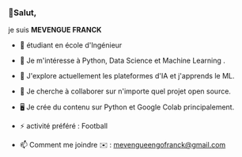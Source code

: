 ### 👋Salut,

je suis **MEVENGUE FRANCK**

- 🔭 étudiant en école d'Ingénieur

- 👀 Je m'intéresse à Python, Data Science et Machine Learning .

- 🌱 J'explore actuellement les plateformes d'IA et j'apprends le ML.

- 💞️ Je cherche à collaborer sur n'importe quel projet open source.

- 🖥 Je crée du contenu sur Python et Google Colab principalement. 

- ⚡ activité préféré : Football

- 📫 Comment me joindre ✉️ : mevengueengofranck@gmail.com

